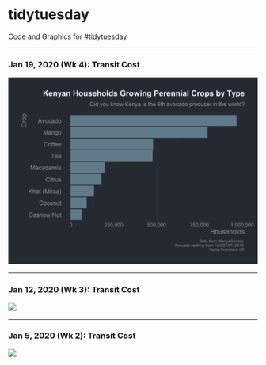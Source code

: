 # tidytuesday
Code and Graphics for #tidytuesday

***
### Jan 19, 2020 (Wk 4): Transit Cost
<img src="https://github.com/fgarza55/tidytuesday/blob/master/Output/2020_01_19_kenya_census/kenya_census.png"  />

***
### Jan 12, 2020 (Wk 3): Transit Cost
<img src="https://github.com/fgarzafrech/tidytuesday/blob/master/Output/2020_01_12_tate_museum/tate_collection.png"  />

***
### Jan 5, 2020 (Wk 2): Transit Cost
<img src="https://github.com/fgarzafrech/tidytuesday/blob/master/Output/2020_01_05_transit_cost/transit_cost.png"  />

